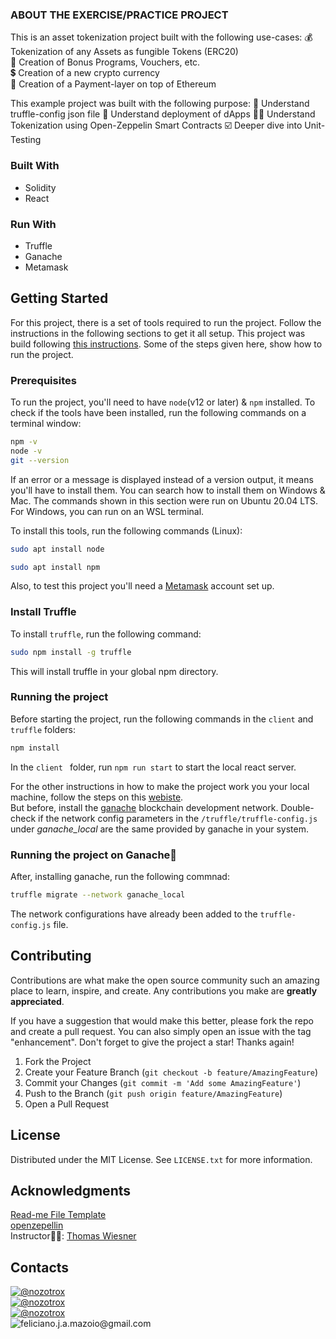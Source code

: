 <!-- REQUIREMENTS -->
### ABOUT THE EXERCISE/PRACTICE PROJECT
This is an asset tokenization project built with the following use-cases:
💰 Tokenization of any Assets as fungible Tokens (ERC20)   
🏦 Creation of Bonus Programs, Vouchers, etc.   
💲 Creation of a new crypto currency   
🧾 Creation of a Payment-layer on top of Ethereum  

This example project was built with the following purpose:
🧰 Understand truffle-config json file
🤖 Understand deployment of dApps
🦸‍♂️ Understand Tokenization using Open-Zeppelin Smart Contracts
☑️ Deeper dive into Unit-Testing


<!-- BUILT WITH -->
### Built With
* Solidity
* React

### Run With
* Truffle
* Ganache
* Metamask

<!-- GETTING STARTED -->
## Getting Started
For this project, there is a set of tools required to run the project. Follow the instructions in the following sections to get it all setup.
This project was build following [this instructions](https://ethereum-blockchain-developer.com/060-tokenization/12-metamask-deployment/). Some of the steps given here, show how to run the project.

### Prerequisites
To run the project, you'll need to have `node`(v12 or later)  & `npm` installed. 
To check if the tools have been installed, run the following commands on a terminal window:
```sh
npm -v
node -v
git --version
```
If an error or a message is displayed instead of a version output, it means you'll have to install them. You can search how to install them on Windows & Mac. The commands shown in this section  were run on Ubuntu 20.04 LTS. For Windows, you can run on an WSL terminal.

To install this tools, run the following commands (Linux):
```sh
sudo apt install node
```
```sh
sudo apt install npm
```

Also, to test this project you'll need a [Metamask](https://metamask.io/) account set up.

### Install Truffle
To install `truffle`, run the following command:
```sh
sudo npm install -g truffle
```
This will install truffle in your global npm directory.

### Running the project
Before starting the project, run the following commands in the `client` and `truffle` folders:
```sh
npm install
```
In the `client ` folder, run `npm run start` to start the local react server.

For the other instructions in how to make the project work you your local machine, follow the steps on this [webiste](https://ethereum-blockchain-developer.com/060-tokenization/12-metamask-deployment/).   
But before, install the [ganache](https://trufflesuite.com/docs/ganache/) blockchain development network. Double-check if the network config parameters in the `/truffle/truffle-config.js` under <i>ganache_local</i> are the same provided by ganache in your system.

### Running the project on Ganache🍫
After, installing ganache, run the following commnad:
```sh
truffle migrate --network ganache_local
```
The network configurations have already been added to the `truffle-config.js` file.


<!-- CONTACT -->
## Contributing

Contributions are what make the open source community such an amazing place to learn, inspire, and create. Any contributions you make are **greatly appreciated**.

If you have a suggestion that would make this better, please fork the repo and create a pull request. You can also simply open an issue with the tag "enhancement".
Don't forget to give the project a star! Thanks again!

1. Fork the Project
2. Create your Feature Branch (`git checkout -b feature/AmazingFeature`)
3. Commit your Changes (`git commit -m 'Add some AmazingFeature'`)
4. Push to the Branch (`git push origin feature/AmazingFeature`)
5. Open a Pull Request


<!-- License -->
## License
Distributed under the MIT License. See `LICENSE.txt` for more information.


## Acknowledgments
[Read-me File Template](https://github.com/othneildrew/Best-README-Template/blob/master/README.md?plain=1)   
[openzepellin](https://github.com/OpenZeppelin/openzeppelin-contracts/tree/master)  
Instructor👨‍🏫: [Thomas Wiesner](https://ethereum-blockchain-developer.com/000-introduction/01-your-instructor/)


## Contacts
[![@nozotrox][Twitter-badge]](https://twitter.com/nozotrox)   
[![@nozotrox][Github-badge]](https://github.com/nozotrox)  
[![@nozotrox][LinkedIn-badge]](http://www.linkedin.com/in/feliciano-jr-mazoio)   
![feliciano.j.a.mazoio@gmail.com][Gmail-badge]



[Twitter-badge]:https://img.shields.io/badge/Twitter-1DA1F2?style=social&logo=twitter&logoColor=blue&label=@nozotrox
[Github-badge]:https://img.shields.io/badge/GitHub-100000?style=social&logo=github&label=nozotrox&logoColor=#242424
[LinkedIn-badge]:https://img.shields.io/badge/LinkedIn-0077B5?style=social&logo=linkedin&label=Feliciano_Mazoio&logoColor=blue
[Gmail-badge]:https://img.shields.io/badge/Gmail-D14836?style=social&logo=gmail&label=feliciano.j.a.mazoio@gmail.com&logoColor=red